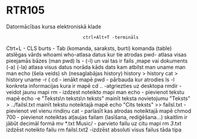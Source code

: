# RTR105
Datormācības kursa elektroniskā klade
                                 
                                 
                                 ctrl+Alt+T -termināls
Ctrt+L - CLS
burts - Tab (komanda, saraksts, burti)
komanda (table) atslēgas vārds
whoami
who-atlasa datus kur tie atrodas
pwd- atlasa visas pieejamās bāzes  (man pwd)
ls - (-l) un vai tas ir fails ,mape vai dokuments
(-a) 
(-la) atlasa visus datus norāda kāds dats kam atbilst
man uname
man man 
echo (šela veids)
sh (nesaglabājas history)
history > history
cat > history 
uname -r (
cd - ienākt mapē
pwd - pārbauda kur atrodies 
ls -l konkreta informacijas kura ir mapē
cd .. -atgriezties uz desktopa 
rmdir - veidot jaunu mapi
rm - izdzest noteikto mapi 
man echo - pievienot tekstu mapē
echo -e "Teksts\n teksts\n teksts"  mainīt teksta novietojumu
"Teksts" > ../failsl.txt mainīt tekstu noteiktajā mapē
echo "Cits teksts" >> failsl.txt  - pievienot vel vienu rindiņu
cat - parlasīt kas atrodas noteiktajā mapē
chmod 700 - pievienot noteiktas atļaujas failam (lasīšana, rediģēšana...) skaitlim ir jābūt decimāl formā 
mv *.txt Music/   - parvieto failu uz citu mapi 
rm *3*.txt izdzēst noteikto failu 
rm failsl.txt2 -izdzēst absoluti visus failus tāda tipa

